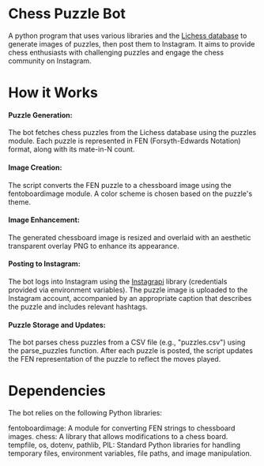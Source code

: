 # Chess Puzzle Bot
A python program that uses various libraries and the [Lichess database](https://lichess.org/) to generate images of puzzles, then post them to Instagram. It aims to provide chess enthusiasts with challenging puzzles and engage the chess community on Instagram.

# How it Works
#### Puzzle Generation: 
The bot fetches chess puzzles from the Lichess database using the puzzles module. Each puzzle is represented in FEN (Forsyth-Edwards Notation) format, along with its mate-in-N count.
#### Image Creation:
The script converts the FEN puzzle to a chessboard image using the fentoboardimage module. A color scheme is chosen based on the puzzle's theme.
#### Image Enhancement: 
The generated chessboard image is resized and overlaid with an aesthetic transparent overlay PNG to enhance its appearance.
#### Posting to Instagram:
The bot logs into Instagram using the [Instagrapi](https://adw0rd.github.io/instagrapi/) library (credentials provided via environment variables). The puzzle image is uploaded to the Instagram account, accompanied by an appropriate caption that describes the puzzle and includes relevant hashtags.
#### Puzzle Storage and Updates:
The bot parses chess puzzles from a CSV file (e.g., "puzzles.csv") using the parse_puzzles function. After each puzzle is posted, the script updates the FEN representation of the puzzle to reflect the moves played.

# Dependencies

The bot relies on the following Python libraries:

fentoboardimage: A module for converting FEN strings to chessboard images.
chess: A library that allows modifications to a chess board.
tempfile, os, dotenv, pathlib, PIL: Standard Python libraries for handling temporary files, environment variables, file paths, and image manipulation.




